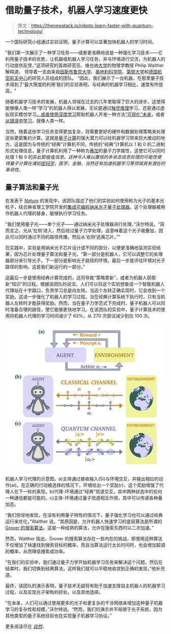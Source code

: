 # 借助量子技术，机器人学习速度更快

> 原文：<https://thenewstack.io/robots-learn-faster-with-quantum-technology/>

一个国际研究小组通过实验证明，量子计算可以显著加快机器人的学习时间。

“我们第一次展示了一种学习任务——或者更准确地说是一种强化学习技术——它利用量子技术的优势，让机器或机器人学习任务，并与环境进行交流，为机器人的行动提供反馈，”这项研究的首席研究员、维也纳[大学](https://www.univie.ac.at/en/)的物理学教授 Philip Walther 解释道， 领导着一支由来自[因斯布鲁克大学](https://www.uibk.ac.at/index.html.en)、[奥地利科学院](https://www.oeaw.ac.at/en/austrian-academy-of-sciences/)、[莱顿大学](https://www.universiteitleiden.nl/en)和[德国航空航天中心](https://www.dlr.de/EN/Home/home_node.html)的研究人员组成的团队。 “因此，我们展示了一台机器，在那里量子技术得到了‘最大限度的利用’我们的实验表明，与经典的机器学习相比，速度有所提高。"

随着机器学习技术的发展，机器人领域在过去的几年里取得了巨大的进步。这使得能够像人类一样“学习”的机器人得以发展，无论是通过[触觉推理](https://thenewstack.io/mit-robot-uses-tactile-reasoning-ai-to-play-jenga-like-a-human/)学习，还是通过虚拟现实模仿学习[，或者使用](https://thenewstack.io/robot-learning-humans-virtual-reality/)[深度学习](https://thenewstack.io/deep-learning-demystified/)帮助机器人开发一种方法[“可视化”未来](https://thenewstack.io/robot-can-visualize-immediate-future-deep-learning/)，或者[从错误中学习](https://thenewstack.io/openai-algorithm-allows-ai-to-learn-from-its-mistakes/)，就像人类一样。

当然，随着这些学习任务变得更加复杂，将需要更好的硬件和数据处理策略来处理这些更密集的计算。这就是[量子计算](https://thenewstack.io/quantum-computings-challenging-liftoff-to-commercialization/)的强大潜力可以给机器学习带来巨大推动的地方。这是因为与传统的“经典”计算机不同，传统的“经典”计算机以 1 和 0 的二进制形式处理信息，量子计算机利用了一种称为[叠加](https://medium.com/@ScottAmyx/quantum-computing-series-part-4-superposition-in-quantum-mechanics-381b98180f62)的量子力学属性，这使它可以同时处理 1 和 0 的非此即彼或*信息。这种令人难以置信的多状态信息处理的可能性使得量子计算在诸如[密码学](https://thenewstack.io/singapore-researchers-shrink-quantum-chips-to-the-size-of-an-integrated-circuit/)，医学，金融，当然还有加速机器学习等领域具有潜在的革命性。*

## 量子算法和量子光

在发表于 [*Nature*](https://www.nature.com/articles/s41586-021-03242-7) 的发现中，该团队描述了他们的实验如何使用称为光子的基本光粒子，结合麻省理工学院开发的[集成可编程纳米光子量子处理器](https://thenewstack.io/mit-devises-photonic-processor-building-optical-neural-networks/)。这个处理器被用作机器人代理的替身，能够执行学习任务。

“我们使用量子光——单个光子——通过纳米光子处理器进行处理，”沃尔特说。“简而言之，光从‘左侧’进入，然后经过量子力学处理，这意味着这个光子被叠加，因此可以同时通过不同的路径传播，然后从‘右侧’逃离芯片。”"

在实践中，实验是用纳米光子芯片设计成不同的部分，以便更准确地监测实验结果，因为芯片处理量子算法和量子光。“第一部分是机器人，它可以调整它的处理器部分来引导光子。下一部分是影响光子路径的环境，最后一步是评估环境对光子路径的影响，这是我们新运行的一部分。”

这最后一步是使用经典计算完成的，这将导致“策略更新”，或者为机器人获取新“知识”的过程。根据该团队的说法，人们可以将这个实验想象成一个智能机器人代理站在十字路口，负责学习总是向左转。当这个左转正确实现时，它会收到一个奖励，这进一步强化了机器人的学习过程。当在经典计算系统下执行时，只有当机器人左转时才能获得奖励。然而，当在量子力学范式下完成时，量子机器人可以同时准备合理的路径，使它能够更快地学习。在该团队的实验中，量子计算技术的使用将机器人代理的学习时间减少了 63%，从 270 次尝试减少到仅 100 次。

![](img/f8f6e067e5b039fae40be9c78d926efe.png)

机器人学习代理的示意图。a)主体通过接收输入(Si)与环境交互，并输出相应的动作(ai)。在正确的行动被选择的情况下，环境给出一个奖励(r)，这个奖励增强了代理人在下一轮的表现。b)代理-环境通过“经典”信道交互，其中两种状态中的任何一种通信都是可能的。c)主体-环境通过量子信道相互作用，其中可以传递各种叠加态。

“我们惊讶地发现，在没有利用量子特性的情况下，量子强化学习也可以通过经典运行来优化，”Walther 说。“其原因是，允许机器人快速学习的底层算法是所谓的 [Grover 的搜索算法](https://www.quantiki.org/wiki/grovers-search-algorithm)，这是一种成熟的算法，允许在搜索东西时以二次加速。”

然而，Walther 指出，Grover 的搜索算法存在一些内在的挑战，即使用这种算法不仅增加了快速找到搜索目标的概率，而且当算法运行太长时间时，也会增加超调的概率，从而降低搜索成功率。

“在我们的实验中，我们通过量子力学开始机器学习任务来解决这个问题，然后在结束时，我们切换到经典算法，这样我们就可以平稳地收敛到正确的发现，”他补充道。

最终，该团队的演示表明，量子技术无疑将有助于加速支撑自主机器人的机器学习过程，以及实现光子架构的好处，以及其他选择。

“在未来，人们可以通过使用更多的光子和更复杂的干涉网络来增加这种量子机器学习的复杂性和规模，”沃尔特说。“然而，我们的演示并不局限于光子系统，因为其他类型的量子系统目前也在实现量子机器学习协议。”

更多阅读尽在 *[自然](https://www.nature.com/articles/s41586-021-03242-7)。*

<svg xmlns:xlink="http://www.w3.org/1999/xlink" viewBox="0 0 68 31" version="1.1"><title>Group</title> <desc>Created with Sketch.</desc></svg>